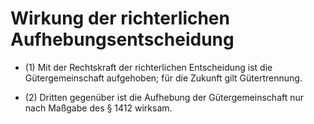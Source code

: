 # Wirkung der richterlichen Aufhebungsentscheidung

- (1) Mit der Rechtskraft der richterlichen Entscheidung ist die Gütergemeinschaft aufgehoben; für die Zukunft gilt Gütertrennung.

- (2) Dritten gegenüber ist die Aufhebung der Gütergemeinschaft nur nach Maßgabe des § 1412 wirksam.

